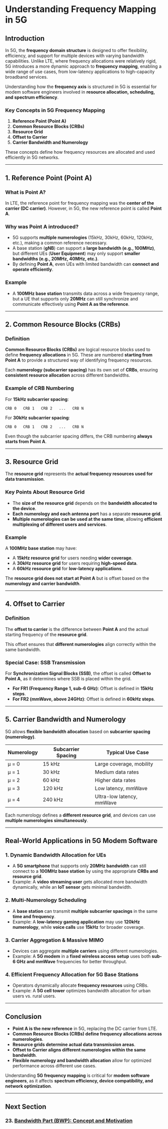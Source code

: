 # **Understanding Frequency Mapping in 5G**

## **Introduction**
In 5G, the **frequency domain structure** is designed to offer flexibility, efficiency, and support for multiple devices with varying bandwidth capabilities. Unlike LTE, where frequency allocations were relatively rigid, 5G introduces a more dynamic approach to **frequency mapping**, enabling a wide range of use cases, from low-latency applications to high-capacity broadband services.

Understanding how the **frequency axis** is structured in 5G is essential for modem software engineers involved in **resource allocation, scheduling, and spectrum efficiency**.

### **Key Concepts in 5G Frequency Mapping**
1. **Reference Point (Point A)**
2. **Common Resource Blocks (CRBs)**
3. **Resource Grid**
4. **Offset to Carrier**
5. **Carrier Bandwidth and Numerology**

These concepts define how frequency resources are allocated and used efficiently in 5G networks.

---

## **1. Reference Point (Point A)**
### **What is Point A?**
In LTE, the reference point for frequency mapping was the **center of the carrier (DC carrier)**. However, in 5G, the new reference point is called **Point A**.

### **Why was Point A introduced?**
- 5G supports **multiple numerologies** (15kHz, 30kHz, 60kHz, 120kHz, etc.), making a common reference necessary.
- A base station (**gNB**) can support a **large bandwidth (e.g., 100MHz)**, but different UEs (**User Equipment**) may only support **smaller bandwidths (e.g., 20MHz, 40MHz, etc.)**.
- By defining **Point A**, even UEs with limited bandwidth can **connect and operate efficiently**.

### **Example**
- A **100MHz base station** transmits data across a wide frequency range, but a UE that supports only **20MHz** can still synchronize and communicate effectively using **Point A as the reference**.

---

## **2. Common Resource Blocks (CRBs)**
### **Definition**
**Common Resource Blocks (CRBs)** are logical resource blocks used to define **frequency allocations** in 5G. These are numbered **starting from Point A** to provide a structured way of identifying frequency resources.

Each **numerology (subcarrier spacing)** has its own set of **CRBs**, ensuring **consistent resource allocation** across different bandwidths.

### **Example of CRB Numbering**
For **15kHz subcarrier spacing**:
```
CRB 0   CRB 1   CRB 2   ...   CRB N
```
For **30kHz subcarrier spacing**:
```
CRB 0   CRB 1   CRB 2   ...   CRB N
```
Even though the subcarrier spacing differs, the CRB numbering **always starts from Point A**.

---

## **3. Resource Grid**
The **resource grid** represents the **actual frequency resources used for data transmission**.

### **Key Points About Resource Grid**
- The **size of the resource grid** depends on the **bandwidth allocated to the device**.
- **Each numerology and each antenna port** has a separate **resource grid**.
- **Multiple numerologies can be used at the same time**, allowing **efficient multiplexing of different users and services**.

### **Example**
A **100MHz base station** may have:
- A **15kHz resource grid** for users needing **wider coverage**.
- A **30kHz resource grid** for users requiring **high-speed data**.
- A **60kHz resource grid** for **low-latency applications**.

The **resource grid does not start at Point A** but is offset based on the **numerology and carrier bandwidth**.

---

## **4. Offset to Carrier**
### **Definition**
The **offset to carrier** is the difference between **Point A** and the actual starting frequency of the **resource grid**.

This offset ensures that **different numerologies** align correctly within the same bandwidth.

### **Special Case: SSB Transmission**
For **Synchronization Signal Blocks (SSB)**, the offset is called **Offset to Point A**, as it determines where SSB is placed within the grid.

- **For FR1 (Frequency Range 1, sub-6 GHz)**: Offset is defined in **15kHz steps**.
- **For FR2 (mmWave, above 24GHz)**: Offset is defined in **60kHz steps**.

---

## **5. Carrier Bandwidth and Numerology**
5G allows **flexible bandwidth allocation** based on **subcarrier spacing (numerology)**.

| Numerology | Subcarrier Spacing | Typical Use Case |
|------------|-------------------|------------------|
| µ = 0      | 15 kHz            | Large coverage, mobility |
| µ = 1      | 30 kHz            | Medium data rates |
| µ = 2      | 60 kHz            | Higher data rates |
| µ = 3      | 120 kHz           | Low latency, mmWave |
| µ = 4      | 240 kHz           | Ultra-low latency, mmWave |

Each numerology defines a **different resource grid**, and devices can use **multiple numerologies simultaneously**.

---

## **Real-World Applications in 5G Modem Software**
### **1. Dynamic Bandwidth Allocation for UEs**
- A **5G smartphone** that supports only **20MHz bandwidth** can still connect to a **100MHz base station** by using the appropriate **CRBs and resource grid**.
- Example: A **video streaming user** gets allocated more bandwidth dynamically, while an **IoT sensor** gets minimal bandwidth.

### **2. Multi-Numerology Scheduling**
- A **base station** can transmit **multiple subcarrier spacings** in the same **time and frequency**.
- Example: A **low-latency gaming application** may use **120kHz numerology**, while **voice calls** use **15kHz** for broader coverage.

### **3. Carrier Aggregation & Massive MIMO**
- Devices can aggregate **multiple carriers** using different numerologies.
- Example: A **5G modem** in a **fixed wireless access setup** uses both **sub-6 GHz and mmWave** frequencies for better throughput.

### **4. Efficient Frequency Allocation for 5G Base Stations**
- Operators dynamically allocate **frequency resources** using CRBs.
- Example: A **5G cell tower** optimizes bandwidth allocation for urban users vs. rural users.

---

## **Conclusion**
- **Point A is the new reference** in 5G, replacing the DC carrier from LTE.
- **Common Resource Blocks (CRBs) define frequency allocations across numerologies**.
- **Resource grids determine actual data transmission areas**.
- **Offset to Carrier aligns different numerologies within the same bandwidth**.
- **Flexible numerology and bandwidth allocation** allow for optimized performance across different use cases.

Understanding **5G frequency mapping** is critical for **modem software engineers**, as it affects **spectrum efficiency, device compatibility, and network optimization**.


---
## Next Section
### 23. [Bandwidth Part (BWP): Concept and Motivation](Bandwidth_Part_BWP_Concept_Motivation.md)
    
